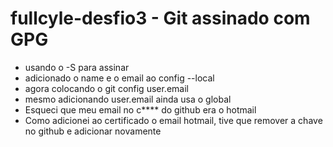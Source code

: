 # fullcyle-desfio3 - Git assinado com GPG

 - usando o -S para assinar
 - adicionado o name e o email ao config --local 
 - agora colocando o git config user.email
 - mesmo adicionando user.email ainda usa o global
 - Esqueci que meu email no c**** do github era o hotmail
 - Como adicionei ao certificado o email hotmail, tive que remover a chave no github e adicionar novamente
